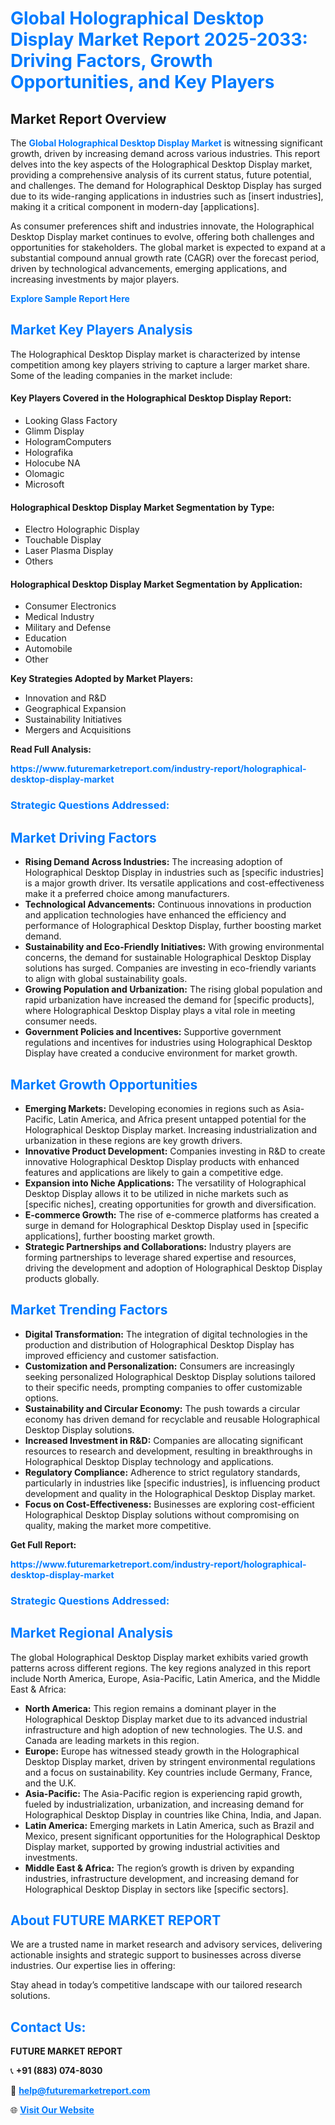 <h1 style="color: #007BFF;">Global Holographical Desktop Display Market Report 2025-2033: Driving Factors, Growth Opportunities, and Key Players</h1>

<section id="overview">
<h2>Market Report Overview</h2>
<p>The <a href="https://www.futuremarketreport.com/industry-report/holographical-desktop-display-market" style="color: #007BFF; text-decoration: none;"><strong>Global Holographical Desktop Display Market</strong></a> is witnessing significant growth, driven by increasing demand across various industries. This report delves into the key aspects of the Holographical Desktop Display market, providing a comprehensive analysis of its current status, future potential, and challenges. The demand for Holographical Desktop Display has surged due to its wide-ranging applications in industries such as [insert industries], making it a critical component in modern-day [applications].</p>
<p>As consumer preferences shift and industries innovate, the Holographical Desktop Display market continues to evolve, offering both challenges and opportunities for stakeholders. The global market is expected to expand at a substantial compound annual growth rate (CAGR) over the forecast period, driven by technological advancements, emerging applications, and increasing investments by major players.</p>
</section>

<section id="overview">
<p><a href="https://www.futuremarketreport.com/request-sample/reportId=75946" style="color: #007BFF; text-decoration: none;"><strong>Explore Sample Report Here</strong></a></p>
</section>

<section id="key-players">
<h2 style="color: #007BFF;">Market Key Players Analysis</h2>
<p>The Holographical Desktop Display market is characterized by intense competition among key players striving to capture a larger market share. Some of the leading companies in the market include:</p>
<h4>Key Players Covered in the Holographical Desktop Display Report:</h4>
<ul><li>Looking Glass Factory</li><li>Glimm Display</li><li>HologramComputers</li><li>Holografika</li><li>Holocube NA</li><li>Olomagic</li><li>Microsoft</li></ul>
<h4>Holographical Desktop Display Market Segmentation by Type:</h4>
<ul><li>Electro Holographic Display</li><li>Touchable Display</li><li>Laser Plasma Display</li><li>Others</li></ul>

<h4>Holographical Desktop Display Market Segmentation by Application:</h4>
<ul><li>Consumer Electronics</li><li>Medical Industry</li><li>Military and Defense</li><li>Education</li><li>Automobile</li><li>Other</li></ul>
<p><strong>Key Strategies Adopted by Market Players:</strong></p>
<ul>
<li>Innovation and R&D</li>
<li>Geographical Expansion</li>
<li>Sustainability Initiatives</li>
<li>Mergers and Acquisitions</li>
</ul>
</section>

<section>
<p><strong>Read Full Analysis: </strong></p><a href="https://www.futuremarketreport.com/industry-report/holographical-desktop-display-market" style="color: #007BFF; text-decoration: none;"><strong>https://www.futuremarketreport.com/industry-report/holographical-desktop-display-market</strong></a>
<h3 style="color: #007BFF;">Strategic Questions Addressed:</h3>
</section>

<section id="driving-factors">
<h2 style="color: #007BFF;">Market Driving Factors</h2>
<ul>
<li><strong>Rising Demand Across Industries:</strong> The increasing adoption of Holographical Desktop Display in industries such as [specific industries] is a major growth driver. Its versatile applications and cost-effectiveness make it a preferred choice among manufacturers.</li>
<li><strong>Technological Advancements:</strong> Continuous innovations in production and application technologies have enhanced the efficiency and performance of Holographical Desktop Display, further boosting market demand.</li>
<li><strong>Sustainability and Eco-Friendly Initiatives:</strong> With growing environmental concerns, the demand for sustainable Holographical Desktop Display solutions has surged. Companies are investing in eco-friendly variants to align with global sustainability goals.</li>
<li><strong>Growing Population and Urbanization:</strong> The rising global population and rapid urbanization have increased the demand for [specific products], where Holographical Desktop Display plays a vital role in meeting consumer needs.</li>
<li><strong>Government Policies and Incentives:</strong> Supportive government regulations and incentives for industries using Holographical Desktop Display have created a conducive environment for market growth.</li>
</ul>
</section>

<section id="growth-opportunities">
<h2 style="color: #007BFF;">Market Growth Opportunities</h2>
<ul>
<li><strong>Emerging Markets:</strong> Developing economies in regions such as Asia-Pacific, Latin America, and Africa present untapped potential for the Holographical Desktop Display market. Increasing industrialization and urbanization in these regions are key growth drivers.</li>
<li><strong>Innovative Product Development:</strong> Companies investing in R&D to create innovative Holographical Desktop Display products with enhanced features and applications are likely to gain a competitive edge.</li>
<li><strong>Expansion into Niche Applications:</strong> The versatility of Holographical Desktop Display allows it to be utilized in niche markets such as [specific niches], creating opportunities for growth and diversification.</li>
<li><strong>E-commerce Growth:</strong> The rise of e-commerce platforms has created a surge in demand for Holographical Desktop Display used in [specific applications], further boosting market growth.</li>
<li><strong>Strategic Partnerships and Collaborations:</strong> Industry players are forming partnerships to leverage shared expertise and resources, driving the development and adoption of Holographical Desktop Display products globally.</li>
</ul>
</section>

<section id="trending-factors">
<h2 style="color: #007BFF;">Market Trending Factors</h2>
<ul>
<li><strong>Digital Transformation:</strong> The integration of digital technologies in the production and distribution of Holographical Desktop Display has improved efficiency and customer satisfaction.</li>
<li><strong>Customization and Personalization:</strong> Consumers are increasingly seeking personalized Holographical Desktop Display solutions tailored to their specific needs, prompting companies to offer customizable options.</li>
<li><strong>Sustainability and Circular Economy:</strong> The push towards a circular economy has driven demand for recyclable and reusable Holographical Desktop Display solutions.</li>
<li><strong>Increased Investment in R&D:</strong> Companies are allocating significant resources to research and development, resulting in breakthroughs in Holographical Desktop Display technology and applications.</li>
<li><strong>Regulatory Compliance:</strong> Adherence to strict regulatory standards, particularly in industries like [specific industries], is influencing product development and quality in the Holographical Desktop Display market.</li>
<li><strong>Focus on Cost-Effectiveness:</strong> Businesses are exploring cost-efficient Holographical Desktop Display solutions without compromising on quality, making the market more competitive.</li>
</ul>
</section>

<section>
<p><strong>Get Full Report: </strong></p><a href="https://www.futuremarketreport.com/industry-report/holographical-desktop-display-market" style="color: #007BFF; text-decoration: none;"><strong>https://www.futuremarketreport.com/industry-report/holographical-desktop-display-market</strong></a>
<h3 style="color: #007BFF;">Strategic Questions Addressed:</h3>
</section>


<section id="regional-analysis">
<h2 style="color: #007BFF;">Market Regional Analysis</h2>
<p>The global Holographical Desktop Display market exhibits varied growth patterns across different regions. The key regions analyzed in this report include North America, Europe, Asia-Pacific, Latin America, and the Middle East & Africa:</p>
<ul>
<li><strong>North America:</strong> This region remains a dominant player in the Holographical Desktop Display market due to its advanced industrial infrastructure and high adoption of new technologies. The U.S. and Canada are leading markets in this region.</li>
<li><strong>Europe:</strong> Europe has witnessed steady growth in the Holographical Desktop Display market, driven by stringent environmental regulations and a focus on sustainability. Key countries include Germany, France, and the U.K.</li>
<li><strong>Asia-Pacific:</strong> The Asia-Pacific region is experiencing rapid growth, fueled by industrialization, urbanization, and increasing demand for Holographical Desktop Display in countries like China, India, and Japan.</li>
<li><strong>Latin America:</strong> Emerging markets in Latin America, such as Brazil and Mexico, present significant opportunities for the Holographical Desktop Display market, supported by growing industrial activities and investments.</li>
<li><strong>Middle East & Africa:</strong> The region’s growth is driven by expanding industries, infrastructure development, and increasing demand for Holographical Desktop Display in sectors like [specific sectors].</li>
</ul>
</section>

<footer>
<h2 style="color: #007BFF;">About FUTURE MARKET REPORT</h2>
<p>We are a trusted name in market research and advisory services, delivering actionable insights and strategic support to businesses across diverse industries. Our expertise lies in offering:</p>

<p>Stay ahead in today’s competitive landscape with our tailored research solutions.</p>

<h2 style="color: #007BFF;">Contact Us:</h2>
<p><strong>FUTURE MARKET REPORT</strong></p>
<p>📞 <strong>+91 (883) 074-8030</strong></p>
<p>📧 <strong><a href="mailto:help@futuremarketreport.com" style="color: #007BFF;">help@futuremarketreport.com</a></strong></p>
<p>🌐 <strong><a href="https://www.futuremarketreport.com/" style="color: #007BFF;">Visit Our Website</a></strong></p>
</footer>